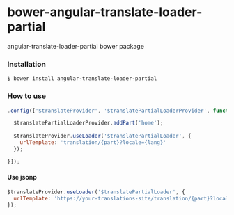 # bower-angular-translate-loader-partial

angular-translate-loader-partial bower package

### Installation

````
$ bower install angular-translate-loader-partial
````

### How to use

```javascript
.config(['$translateProvider', '$translatePartialLoaderProvider', function ($translateProvider, $translatePartialLoaderProvider) {

  $translatePartialLoaderProvider.addPart('home');
  
  $translateProvider.useLoader('$translatePartialLoader', {
    urlTemplate: 'translation/{part}?locale={lang}'
  });

}]);
```

#### Use jsonp

```javascript
$translateProvider.useLoader('$translatePartialLoader', {
  urlTemplate: 'https://your-translations-site/translation/{part}?locale={lang}&callback=JSON_CALLBACK'
});
```
